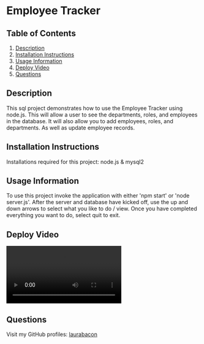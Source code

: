 # Employee Tracker

## Table of Contents

1. [Description](#description)
2. [Installation Instructions](#installation-instructions)
3. [Usage Information](#usage-information)
4. [Deploy Video](#deploy-video)
5. [Questions](#questions)

## Description
This sql project demonstrates how to use the Employee Tracker using node.js. This will allow a user to see the departments, roles, and employees in the database. It will also allow you to add employees, roles, and departments. As well as update employee records.

## Installation Instructions
Installations required for this project: node.js & mysql2

## Usage Information
To use this project invoke the application with either 'npm start' or 'node server.js'. After the server and database have kicked off, use the up and down arrows to select what you like to do / view. Once you have completed everything you want to do, select quit to exit.

## Deploy Video
<video src="Untitled_%20Feb%202,%202024%202_46%20PM.mp4" controls title="Title"></video>

## Questions

Visit my GitHub profiles:
[laurabacon](https://github.com/laurabacon/)

